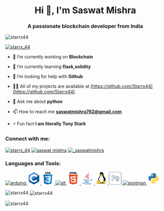 <h1 align="center">Hi 👋, I'm Saswat Mishra</h1>
<h3 align="center">A passionate blockchain developer from India</h3>

<p align="left"> <img src="https://komarev.com/ghpvc/?username=starrx44&label=Profile%20views&color=0e75b6&style=flat" alt="starrx44" /> </p>

<p align="left"> <a href="https://twitter.com/starrx_44" target="blank"><img src="https://img.shields.io/twitter/follow/starrx_44?logo=twitter&style=for-the-badge" alt="starrx_44" /></a> </p>

- 🔭 I’m currently working on **Blockchain**

- 🌱 I’m currently learning **flask,solidity**

- 🤝 I’m looking for help with **Github**

- 👨‍💻 All of my projects are available at [https://github.com/Starrx44](https://github.com/Starrx44)

- 💬 Ask me about **python**

- 📫 How to reach me **saswatmishra762@gmail.com**

- ⚡ Fun fact **I am literally Tony Stark**

<h3 align="left">Connect with me:</h3>
<p align="left">
<a href="https://twitter.com/starrx_44" target="blank"><img align="center" src="https://raw.githubusercontent.com/rahuldkjain/github-profile-readme-generator/master/src/images/icons/Social/twitter.svg" alt="starrx_44" height="30" width="40" /></a>
<a href="https://linkedin.com/in/saswat mishra" target="blank"><img align="center" src="https://raw.githubusercontent.com/rahuldkjain/github-profile-readme-generator/master/src/images/icons/Social/linked-in-alt.svg" alt="saswat mishra" height="30" width="40" /></a>
<a href="https://instagram.com/_saswatmishra" target="blank"><img align="center" src="https://raw.githubusercontent.com/rahuldkjain/github-profile-readme-generator/master/src/images/icons/Social/instagram.svg" alt="_saswatmishra" height="30" width="40" /></a>
</p>

<h3 align="left">Languages and Tools:</h3>
<p align="left"> <a href="https://www.arduino.cc/" target="_blank" rel="noreferrer"> <img src="https://cdn.worldvectorlogo.com/logos/arduino-1.svg" alt="arduino" width="40" height="40"/> </a> <a href="https://www.cprogramming.com/" target="_blank" rel="noreferrer"> <img src="https://raw.githubusercontent.com/devicons/devicon/master/icons/c/c-original.svg" alt="c" width="40" height="40"/> </a> <a href="https://www.w3schools.com/css/" target="_blank" rel="noreferrer"> <img src="https://raw.githubusercontent.com/devicons/devicon/master/icons/css3/css3-original-wordmark.svg" alt="css3" width="40" height="40"/> </a> <a href="https://git-scm.com/" target="_blank" rel="noreferrer"> <img src="https://www.vectorlogo.zone/logos/git-scm/git-scm-icon.svg" alt="git" width="40" height="40"/> </a> <a href="https://www.w3.org/html/" target="_blank" rel="noreferrer"> <img src="https://raw.githubusercontent.com/devicons/devicon/master/icons/html5/html5-original-wordmark.svg" alt="html5" width="40" height="40"/> </a> <a href="https://www.java.com" target="_blank" rel="noreferrer"> <img src="https://raw.githubusercontent.com/devicons/devicon/master/icons/java/java-original.svg" alt="java" width="40" height="40"/> </a> <a href="https://www.linux.org/" target="_blank" rel="noreferrer"> <img src="https://raw.githubusercontent.com/devicons/devicon/master/icons/linux/linux-original.svg" alt="linux" width="40" height="40"/> </a> <a href="https://www.photoshop.com/en" target="_blank" rel="noreferrer"> <img src="https://raw.githubusercontent.com/devicons/devicon/master/icons/photoshop/photoshop-line.svg" alt="photoshop" width="40" height="40"/> </a> <a href="https://postman.com" target="_blank" rel="noreferrer"> <img src="https://www.vectorlogo.zone/logos/getpostman/getpostman-icon.svg" alt="postman" width="40" height="40"/> </a> <a href="https://www.python.org" target="_blank" rel="noreferrer"> <img src="https://raw.githubusercontent.com/devicons/devicon/master/icons/python/python-original.svg" alt="python" width="40" height="40"/> </a> </p>

<p><img align="left" src="https://github-readme-stats.vercel.app/api/top-langs?username=starrx44&show_icons=true&locale=en&layout=compact" alt="starrx44" /></p>

<p>&nbsp;<img align="center" src="https://github-readme-stats.vercel.app/api?username=starrx44&show_icons=true&locale=en" alt="starrx44" /></p>

<p><img align="center" src="https://github-readme-streak-stats.herokuapp.com/?user=starrx44&" alt="starrx44" /></p>
